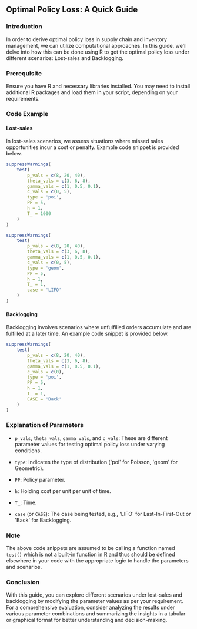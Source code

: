 ## Optimal Policy Loss: A Quick Guide

### Introduction

In order to derive optimal policy loss in supply chain and inventory management, we can utilize computational approaches. In this guide, we'll delve into how this can be done using R to get the optimal policy loss under different scenarios: Lost-sales and Backlogging.

### Prerequisite

Ensure you have R and necessary libraries installed. You may need to install additional R packages and load them in your script, depending on your requirements.

### Code Example

#### Lost-sales

In lost-sales scenarios, we assess situations where missed sales opportunities incur a cost or penalty. Example code snippet is provided below.

```r
suppressWarnings(
    test(
        p_vals = c(8, 20, 40), 
        theta_vals = c(3, 6, 8), 
        gamma_vals = c(1, 0.5, 0.1), 
        c_vals = c(0, 5), 
        type = 'poi', 
        PP = 5, 
        h = 1, 
        T_ = 1000
    )
)

suppressWarnings(
    test(
        p_vals = c(8, 20, 40), 
        theta_vals = c(3, 6, 8), 
        gamma_vals = c(1, 0.5, 0.1), 
        c_vals = c(0, 5), 
        type = 'geom', 
        PP = 5, 
        h = 1, 
        T_ = 1, 
        case = 'LIFO'
    )
)
```

#### Backlogging

Backlogging involves scenarios where unfulfilled orders accumulate and are fulfilled at a later time. An example code snippet is provided below.

```r
suppressWarnings(
    test(
        p_vals = c(8, 20, 40), 
        theta_vals = c(3, 6, 8), 
        gamma_vals = c(1, 0.5, 0.1), 
        c_vals = c(0), 
        type = 'poi', 
        PP = 5, 
        h = 1, 
        T_ = 1, 
        CASE = 'Back'
    )
)
```

### Explanation of Parameters

- `p_vals`, `theta_vals`, `gamma_vals`, and `c_vals`: These are different parameter values for testing optimal policy loss under varying conditions.
  
- `type`: Indicates the type of distribution ('poi' for Poisson, 'geom' for Geometric).

- `PP`: Policy parameter.

- `h`: Holding cost per unit per unit of time.

- `T_`: Time.

- `case` (or `CASE`): The case being tested, e.g., 'LIFO' for Last-In-First-Out or 'Back' for Backlogging.

### Note

The above code snippets are assumed to be calling a function named `test()` which is not a built-in function in R and thus should be defined elsewhere in your code with the appropriate logic to handle the parameters and scenarios.

### Conclusion

With this guide, you can explore different scenarios under lost-sales and backlogging by modifying the parameter values as per your requirement. For a comprehensive evaluation, consider analyzing the results under various parameter combinations and summarizing the insights in a tabular or graphical format for better understanding and decision-making.